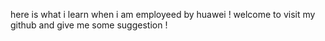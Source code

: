 here is what i learn when i am employeed by huawei !
welcome to visit my github and give me some suggestion !
